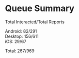 # Queue Summary

Total Interacted/Total Reports

Android: 82/291  
Desktop: 156/611  
iOS: 29/67

Total: 267/969
